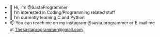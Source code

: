 - 👋 Hi, I’m @SastaProgrammer
- 👀 I’m interested in Coding/Programming related stuff
- 🌱 I’m currently learning C and Python
- 📫 You can reach me on my instagram @sasta.programmer or E-mail me at Thesastaprogrammer@gmail.com

<!---
SastaProgrammer/SastaProgrammer is a ✨ special ✨ repository because its `README.md` (this file) appears on your GitHub profile.
You can click the Preview link to take a look at your changes.
--->
